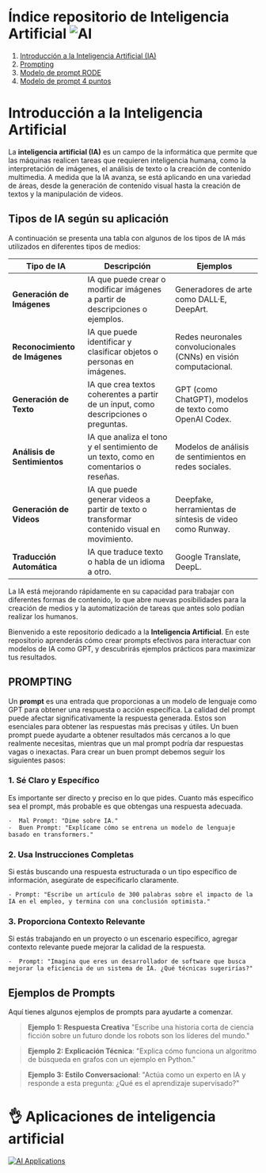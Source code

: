 # Índice repositorio de Inteligencia Artificial ![AI](https://img.shields.io/badge/AI-%2300B2A9.svg?style=flat-square&logo=python&logoColor=white)

1. [Introducción a la Inteligencia Artificial (IA)](#introducción-a-la-inteligencia-artificial)
2. [Prompting](#prompting)
3. [Modelo de prompt RODE](prompt/02%20rode.md)
4. [Modelo de prompt 4 puntos](prompt/03%20Modelo%204p.md)

# Introducción a la Inteligencia Artificial

La **inteligencia artificial (IA)** es un campo de la informática que permite que las máquinas realicen tareas que requieren inteligencia humana, como la interpretación de imágenes, el análisis de texto o la creación de contenido multimedia. A medida que la IA avanza, se está aplicando en una variedad de áreas, desde la generación de contenido visual hasta la creación de textos y la manipulación de videos.

## Tipos de IA según su aplicación

A continuación se presenta una tabla con algunos de los tipos de IA más utilizados en diferentes tipos de medios:

| Tipo de IA                     | Descripción                                                                                 | Ejemplos                                                         |
| ------------------------------ | ------------------------------------------------------------------------------------------- | ---------------------------------------------------------------- |
| **Generación de Imágenes**     | IA que puede crear o modificar imágenes a partir de descripciones o ejemplos.               | Generadores de arte como DALL·E, DeepArt.                        |
| **Reconocimiento de Imágenes** | IA que puede identificar y clasificar objetos o personas en imágenes.                       | Redes neuronales convolucionales (CNNs) en visión computacional. |
| **Generación de Texto**        | IA que crea textos coherentes a partir de un input, como descripciones o preguntas.         | GPT (como ChatGPT), modelos de texto como OpenAI Codex.          |
| **Análisis de Sentimientos**   | IA que analiza el tono y el sentimiento de un texto, como en comentarios o reseñas.         | Modelos de análisis de sentimientos en redes sociales.           |
| **Generación de Videos**       | IA que puede generar videos a partir de texto o transformar contenido visual en movimiento. | Deepfake, herramientas de síntesis de video como Runway.         |
| **Traducción Automática**      | IA que traduce texto o habla de un idioma a otro.                                           | Google Translate, DeepL.                                         |

La IA está mejorando rápidamente en su capacidad para trabajar con diferentes formas de contenido, lo que abre nuevas posibilidades para la creación de medios y la automatización de tareas que antes solo podían realizar los humanos.

Bienvenido a este repositorio dedicado a la **Inteligencia Artificial**. En este repositorio aprenderás cómo crear prompts efectivos para interactuar con modelos de IA como GPT, y descubrirás ejemplos prácticos para maximizar tus resultados.

## PROMPTING

Un **prompt** es una entrada que proporcionas a un modelo de lenguaje como GPT para obtener una respuesta o acción específica. La calidad del prompt puede afectar significativamente la respuesta generada. Estos son esenciales para obtener las respuestas más precisas y útiles. Un buen prompt puede ayudarte a obtener resultados más cercanos a lo que realmente necesitas, mientras que un mal prompt podría dar respuestas vagas o inexactas. Para crear un buen prompt debemos seguir los siguientes pasos:

### 1. **Sé Claro y Específico**

Es importante ser directo y preciso en lo que pides. Cuanto más específico sea el prompt, más probable es que obtengas una respuesta adecuada.

```
-  Mal Prompt: "Dime sobre IA."
-  Buen Prompt: "Explícame cómo se entrena un modelo de lenguaje basado en transformers."
```

### 2. **Usa Instrucciones Completas**

Si estás buscando una respuesta estructurada o un tipo específico de información, asegúrate de especificarlo claramente.

```
- Prompt: "Escribe un artículo de 300 palabras sobre el impacto de la IA en el empleo, y termina con una conclusión optimista."
```

### 3. **Proporciona Contexto Relevante**

Si estás trabajando en un proyecto o un escenario específico, agregar contexto relevante puede mejorar la calidad de la respuesta.

```
-  Prompt: "Imagina que eres un desarrollador de software que busca mejorar la eficiencia de un sistema de IA. ¿Qué técnicas sugerirías?"
```

## Ejemplos de Prompts

Aquí tienes algunos ejemplos de prompts para ayudarte a comenzar.

> **Ejemplo 1: Respuesta Creativa**
> "Escribe una historia corta de ciencia ficción sobre un futuro donde los robots son los líderes del mundo."

> **Ejemplo 2: Explicación Técnica**: "Explica cómo funciona un algoritmo de búsqueda en grafos con un ejemplo en Python."

> **Ejemplo 3: Estilo Conversacional**: "Actúa como un experto en IA y responde a esta pregunta: ¿Qué es el aprendizaje supervisado?"

# 👌 Aplicaciones de inteligencia artificial

[![AI Applications](https://img.shields.io/badge/AI%20Applications-%2300B2A9.svg?style=flat-square&logo=python&logoColor=white)](https://ymorgil.symbaloo.com/)
